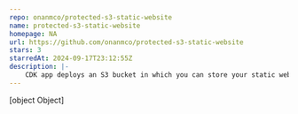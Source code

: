 ```yaml
---
repo: onanmco/protected-s3-static-website
name: protected-s3-static-website
homepage: NA
url: https://github.com/onanmco/protected-s3-static-website
stars: 3
starredAt: 2024-09-17T23:12:55Z
description: |-
    CDK app deploys an S3 bucket in which you can store your static website, fronted by a CloudFront distribution implements cookie-based authentication with Cognito integration.
---
```


[object Object]
